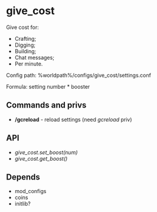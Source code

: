 # give_cost

Give cost for:

* Crafting;
* Digging;
* Building;
* Chat messages;
* Per minute.

Config path: %worldpath%/configs/give_cost/settings.conf

Formula: setting number * booster

## Commands and privs

* **/gcreload** - reload settings (need *gcreload* priv)

## API

* *give_cost.set_boost(num)*
* *give_cost.get_boost()*

## Depends

* mod_configs
* coins
* initlib?
